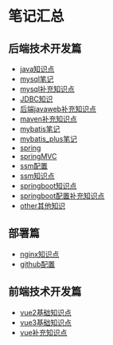 # 笔记汇总

<link rel="stylesheet" href="./index.css">
<script src="./index.js"></script>

## 后端技术开发篇

- [java知识点](./java/Java.md)
- [mysql笔记](./java/mysql/MySQL数据库笔记.md)
- [mysql补充知识点](./java/mysql/mysql.md)
- [JDBC知识](./java/JDBC.edf)
- [后端javaweb补充知识点](./java/javaweb/javaweb.md)
- [maven补充知识点](./java/maven/maven.md)
- [mybatis笔记](./java/mybaits/mybaits.md)
- [mybatis_plus笔记](./java/mybatispuls/MyBatisPlus(SpringBoot版)--2022.md)
- [spring](./java/spring/Spring5%E6%A1%86%E6%9E%B6%E8%AF%BE%E5%A0%82%E7%AC%94%E8%AE%B0.pdf)
- [springMVC](./java/SpringMVC/SpringMVC笔记.md)
- [ssm配置](./java/ssm/ssm.md)
- [ssm知识点](./java/ssm/SSM整合.pdf)
- [springboot知识点](./java/springboot/springboot.md)
- [springboot配置补充知识点](./java/springboot/springbootconfig.md)
- [other其他知识](./java/other.md)

## 部署篇

- [nginx知识点](./java/nginx/nginx.md)
- [github配置](./java/github/github.md)

## 前端技术开发篇

- [vue2基础知识点](./web/vue/vue2.md)
- [vue3基础知识点](./web/vue/vue3.md)
- [vue补充知识点](./web/vue/vue.md)


